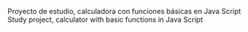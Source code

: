 Proyecto de estudio, calculadora con funciones básicas en Java Script
Study project, calculator with basic functions in Java Script